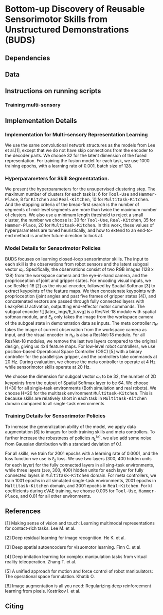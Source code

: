 # Bottom-up Discovery of Reusable Sensorimotor Skills from Unstructured Demonstrations (BUDS)

## Dependencies



## Data



## Instructions on running scripts

### Training multi-sensory 


## Implementation Details

### Implementation for Multi-sensory Representation Learning
We use the same convolutional network structures as the models from
Lee et al.[1], except that we do not have skip connections from the
encoder to the decoder parts. We choose 32 for the latent dimension
of the fused representation. For training the fusion model for each
task, we use 1000 training epochs, with a learning rate of 0.001,
batch size of 128.


### Hyperparameters for Skill Segmentatation.

We present the hyperparameters for the unsupervised clustering
step. The maximum number of clusters for each task is: 6 for
<tt>Tool-Use</tt> and <tt>Hammer-Place</tt>, 8 for <tt>Kitchen</tt>
and <tt>Real-Kitchen</tt>, 10 for <tt>Multitask-Kitchen</tt>. And
the stopping criteria of the bread-first search is the number of
segments of mid-level segments are more than twice the maximum number
of clusters. We also use a minimum length threshold to reject a small
cluster, the number we choose is: 30 for <tt>Tool-Use</tt>,
<tt>Real-Kitchen</tt>, 35 for <tt>Hammer-Place</tt>, 20 for
<tt>Multitask-Kitchen</tt>. In this work, these values of
hyperparameters are tuned heuristically, and how to extend to an
end-to-end method is another future direction to look at.


### Model Details for Sensorimotor Policies
BUDS focuses on learning closed-loop sensorimotor skills. The input to
each skill is the observations from robot sensors and the latent
subgoal vector $\omega_{t}$. Specifically, the observations consist of
two RGB images (128 x 128) from the workspace camera and the
eye-in-hand camera, and the proprioception of joint and gripper
states. For encoding visual inputs, we use ResNet-18 [2] as the visual
encoder, followed by Spatial Softmax [3] to extract keypoints of the
feature maps. We then concatenate keypoints with proprioception (joint
angles and past five frames of gripper states [4]), and concatenated
vectors are passed through fully connected layers with LeakyReLU
activation, outputting end-effector motor commands. The subgoal
encoder ![][latex_imgs/E_k.svg] is a ResNet-18 module with spatial softmax module, and
$E_k$ only takes the image from the workspace camera of the subgoal
state in demonstration data as inputs. The meta controller $\pi_{H}$
takes the image of current observation from the workspace camera as
input, and the visual encoder in $\pi_{H}$ is also a ResNet-18
module. For all ResNet-18 modules, we remove the last two layers
compared to the original design, giving us 4x4 feature
maps. For low-level robot controllers, we use position-based
Operational Space Controller (OSC) [5] with a binary controller for
the parallel-jaw gripper, and the controllers take commands at 20
Hz. During evaluation, we choose the meta controller to operate at 4
Hz while sensorimotor skills operate at 20 Hz.

We choose the dimension for subgoal vector $\omega_t$ to be 32, the
number of 2D keypoints from the output of Spatial Softmax layer to
be 64. We choose H=30 for all single-task environments (Both
simulation and real robots). We choose H=20 for the multitask
environment <tt>Multitask-Kitchen</tt>. This is because skills are
relatively short in each task in <tt>Multitask-Kitchen</tt> domain
compared to all single-task environments.

### Training Details for Sensorimotor Policies
To increase the generalization ability of the model, we apply data
augmentation [6] to images for both training skills and meta
controllers. To further increase the robustness of policies
$\pi^{(k)}_{L}$, we also add some noise from Gaussian distribution
with a standard deviation of 0.1.
 
For all skills, we train for 2001 epochs with a learning rate of
$0.0001$, and the loss function we use is $\ell_{2}$ loss. We use two
layers (300, 400 hidden units for each layer) for the fully
connected layers in all sing-task environments, while three layers
(`300`, 300, 400) hidden units for each layer for fully connected
layers in <tt>Multitask-Kitchen</tt> domain. For meta controllers, we
train 1001 epochs in all simulated single-task environments, 2001
epochs in <tt>Multitask-Kitchen</tt> domain, and 3001 epochs in
<tt>Real-Kitchen</tt>. For kl coefficients during cVAE training, we
choose 0.005 for <tt>Tool-Use</tt>, <tt>Hammer-Place</tt>, and
0.01 for all other environments.
 


## References
[1] Making sense of vision and touch: Learning multimodal
representations for contact-rich tasks. Lee M. et al.

[2] Deep residual learning for image recognition. He K. et al.

[3] Deep spatial autoencoders for visuomotor learning. Finn C. et al.

[4] Deep imitation learning for complex manipulation tasks from
virtual reality teleoperation. Zhang T. et al.

[5] A unified approach for motion and force control of robot
manipulators: The operational space formulation. Khatib O.

[6] Image augmentation is all you need: Regularizing deep
reinforcement learning from pixels. Kostrikov I. et al.



## Citing


```

```
